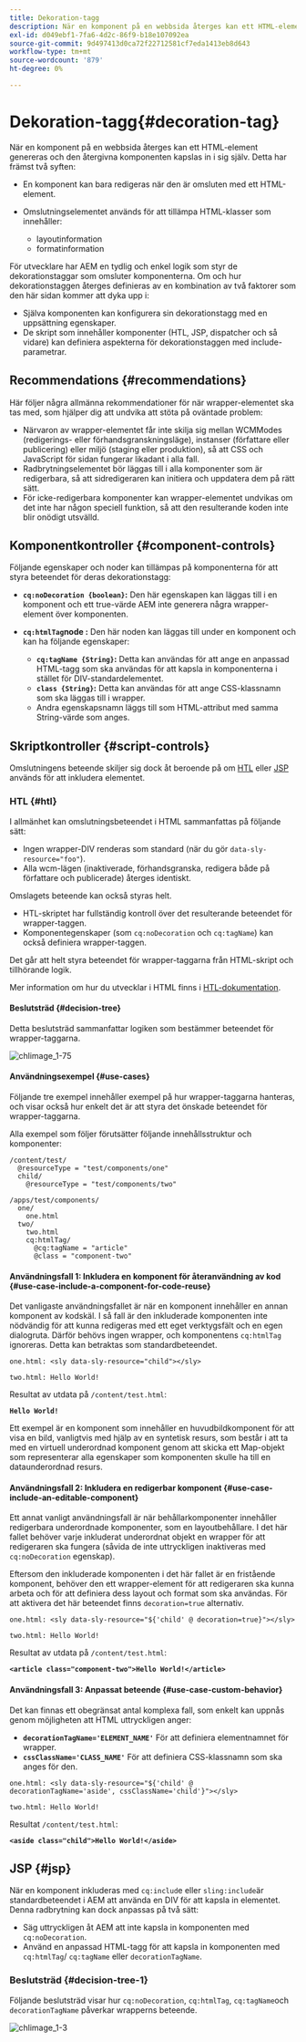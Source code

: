 ```yaml
---
title: Dekoration-tagg
description: När en komponent på en webbsida återges kan ett HTML-element genereras och den återgivna komponenten kapslas in i sig själv. För utvecklare har AEM en tydlig och enkel logik som styr de dekorationstaggar som omsluter komponenterna.
exl-id: d049ebf1-7fa6-4d2c-86f9-b18e107092ea
source-git-commit: 9d497413d0ca72f22712581cf7eda1413eb8d643
workflow-type: tm+mt
source-wordcount: '879'
ht-degree: 0%

---
```


# Dekoration-tagg{#decoration-tag}

När en komponent på en webbsida återges kan ett HTML-element genereras och den återgivna komponenten kapslas in i sig själv. Detta har främst två syften:

* En komponent kan bara redigeras när den är omsluten med ett HTML-element.
* Omslutningselementet används för att tillämpa HTML-klasser som innehåller:

   * layoutinformation
   * formatinformation

För utvecklare har AEM en tydlig och enkel logik som styr de dekorationstaggar som omsluter komponenterna. Om och hur dekorationstaggen återges definieras av en kombination av två faktorer som den här sidan kommer att dyka upp i:

* Själva komponenten kan konfigurera sin dekorationstagg med en uppsättning egenskaper.
* De skript som innehåller komponenter (HTL, JSP, dispatcher och så vidare) kan definiera aspekterna för dekorationstaggen med include-parametrar.

## Recommendations {#recommendations}

Här följer några allmänna rekommendationer för när wrapper-elementet ska tas med, som hjälper dig att undvika att stöta på oväntade problem:

* Närvaron av wrapper-elementet får inte skilja sig mellan WCMModes (redigerings- eller förhandsgranskningsläge), instanser (författare eller publicering) eller miljö (staging eller produktion), så att CSS och JavaScript för sidan fungerar likadant i alla fall.
* Radbrytningselementet bör läggas till i alla komponenter som är redigerbara, så att sidredigeraren kan initiera och uppdatera dem på rätt sätt.
* För icke-redigerbara komponenter kan wrapper-elementet undvikas om det inte har någon speciell funktion, så att den resulterande koden inte blir onödigt utsvälld.

## Komponentkontroller {#component-controls}

Följande egenskaper och noder kan tillämpas på komponenterna för att styra beteendet för deras dekorationstagg:

* **`cq:noDecoration {boolean}`:** Den här egenskapen kan läggas till i en komponent och ett true-värde AEM inte generera några wrapper-element över komponenten.

* **`cq:htmlTag`node :** Den här noden kan läggas till under en komponent och kan ha följande egenskaper:

   * **`cq:tagName {String}`:** Detta kan användas för att ange en anpassad HTML-tagg som ska användas för att kapsla in komponenterna i stället för DIV-standardelementet.
   * **`class {String}`:** Detta kan användas för att ange CSS-klassnamn som ska läggas till i wrapper.
   * Andra egenskapsnamn läggs till som HTML-attribut med samma String-värde som anges.

## Skriptkontroller {#script-controls}

Omslutningens beteende skiljer sig dock åt beroende på om [HTL](/help/sites-developing/decoration-tag.md#htl) eller [JSP](/help/sites-developing/decoration-tag.md#jsp) används för att inkludera elementet.

### HTL {#htl}

I allmänhet kan omslutningsbeteendet i HTML sammanfattas på följande sätt:

* Ingen wrapper-DIV renderas som standard (när du gör `data-sly-resource="foo"`).
* Alla wcm-lägen (inaktiverade, förhandsgranska, redigera både på författare och publicerade) återges identiskt.

Omslagets beteende kan också styras helt.

* HTL-skriptet har fullständig kontroll över det resulterande beteendet för wrapper-taggen.
* Komponentegenskaper (som `cq:noDecoration` och `cq:tagName`) kan också definiera wrapper-taggen.

Det går att helt styra beteendet för wrapper-taggarna från HTML-skript och tillhörande logik.

Mer information om hur du utvecklar i HTML finns i [HTL-dokumentation](https://experienceleague.adobe.com/docs/experience-manager-htl/content/overview.html).

#### Beslutsträd {#decision-tree}

Detta beslutsträd sammanfattar logiken som bestämmer beteendet för wrapper-taggarna.

![chlimage_1-75](assets/chlimage_1-75a.png)

#### Användningsexempel {#use-cases}

Följande tre exempel innehåller exempel på hur wrapper-taggarna hanteras, och visar också hur enkelt det är att styra det önskade beteendet för wrapper-taggarna.

Alla exempel som följer förutsätter följande innehållsstruktur och komponenter:

```
/content/test/
  @resourceType = "test/components/one"
  child/
    @resourceType = "test/components/two"
```

```
/apps/test/components/
  one/
    one.html
  two/
    two.html
    cq:htmlTag/
      @cq:tagName = "article"
      @class = "component-two"
```

#### Användningsfall 1: Inkludera en komponent för återanvändning av kod {#use-case-include-a-component-for-code-reuse}

Det vanligaste användningsfallet är när en komponent innehåller en annan komponent av kodskäl. I så fall är den inkluderade komponenten inte nödvändig för att kunna redigeras med ett eget verktygsfält och en egen dialogruta. Därför behövs ingen wrapper, och komponentens `cq:htmlTag` ignoreras. Detta kan betraktas som standardbeteendet.

`one.html: <sly data-sly-resource="child"></sly>`

`two.html: Hello World!`

Resultat av utdata på `/content/test.html`:

**`Hello World!`**

Ett exempel är en komponent som innehåller en huvudbildkomponent för att visa en bild, vanligtvis med hjälp av en syntetisk resurs, som består i att ta med en virtuell underordnad komponent genom att skicka ett Map-objekt som representerar alla egenskaper som komponenten skulle ha till en dataunderordnad resurs.

#### Användningsfall 2: Inkludera en redigerbar komponent {#use-case-include-an-editable-component}

Ett annat vanligt användningsfall är när behållarkomponenter innehåller redigerbara underordnade komponenter, som en layoutbehållare. I det här fallet behöver varje inkluderat underordnat objekt en wrapper för att redigeraren ska fungera (såvida de inte uttryckligen inaktiveras med `cq:noDecoration` egenskap).

Eftersom den inkluderade komponenten i det här fallet är en fristående komponent, behöver den ett wrapper-element för att redigeraren ska kunna arbeta och för att definiera dess layout och format som ska användas. För att aktivera det här beteendet finns `decoration=true` alternativ.

`one.html: <sly data-sly-resource="${'child' @ decoration=true}"></sly>`

`two.html: Hello World!`

Resultat av utdata på `/content/test.html`:

**`<article class="component-two">Hello World!</article>`**

#### Användningsfall 3: Anpassat beteende {#use-case-custom-behavior}

Det kan finnas ett obegränsat antal komplexa fall, som enkelt kan uppnås genom möjligheten att HTML uttryckligen anger:

* **`decorationTagName='ELEMENT_NAME'`** För att definiera elementnamnet för wrapper.
* **`cssClassName='CLASS_NAME'`** För att definiera CSS-klassnamn som ska anges för den.

`one.html: <sly data-sly-resource="${'child' @ decorationTagName='aside', cssClassName='child'}"></sly>`

`two.html: Hello World!`

Resultat `/content/test.html`:

**`<aside class="child">Hello World!</aside>`**

## JSP {#jsp}

När en komponent inkluderas med `cq:includ`e eller `sling:include`är standardbeteendet i AEM att använda en DIV för att kapsla in elementet. Denna radbrytning kan dock anpassas på två sätt:

* Säg uttryckligen åt AEM att inte kapsla in komponenten med `cq:noDecoration`.
* Använd en anpassad HTML-tagg för att kapsla in komponenten med `cq:htmlTag`/ `cq:tagName` eller `decorationTagName`.

### Beslutsträd {#decision-tree-1}

Följande beslutsträd visar hur `cq:noDecoration`, `cq:htmlTag`, `cq:tagName`och `decorationTagName` påverkar wrapperns beteende.

![chlimage_1-3](assets/chlimage_1-3a.jpeg)
